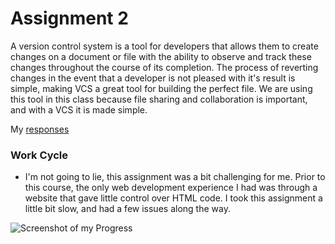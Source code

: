 # Assignment 2
<p>A version control system is a tool for developers that allows them to create changes on a document or file with the ability to observe and track these changes throughout the course of its completion. The process of reverting changes in the event that a developer is not pleased with it's result is simple, making VCS a great tool for building the perfect file. We are using this tool in this class because file sharing and collaboration is important, and with a VCS it is made simple.

My [responses](./responses.txt)

### Work Cycle
* I'm not going to lie, this assignment was a bit challenging for me. Prior to this course, the only web development experience I had was through a website that gave little control over HTML code. I took this assignment a little bit slow, and had a few issues along the way.

![Screenshot of my Progress](./progressagain.png) 
